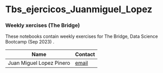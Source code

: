 # Tbs_ejercicos_Juanmiguel_Lopez
### Weekly xercises (The Bridge)

These notebooks contain weekly exercises for The Bridge, Data Science Bootcamp (Sep 2023) .  



| Name                     | Contact                                                                                                       |
| ---------------------------- | ----------------------------------------------------------------------------------------------------------------------- |
| Juan Miguel Lopez Pinero                     | [email](mailto:juanmiguelopezpinero@icloud.com) 


